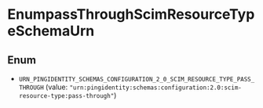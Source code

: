 

# EnumpassThroughScimResourceTypeSchemaUrn

## Enum


* `URN_PINGIDENTITY_SCHEMAS_CONFIGURATION_2_0_SCIM_RESOURCE_TYPE_PASS_THROUGH` (value: `"urn:pingidentity:schemas:configuration:2.0:scim-resource-type:pass-through"`)




